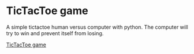 # TicTacToe game

A simple tictactoe human versus computer with python. The computer will try to win and prevent itself from losing.

[TicTacToe game](playground.png)
